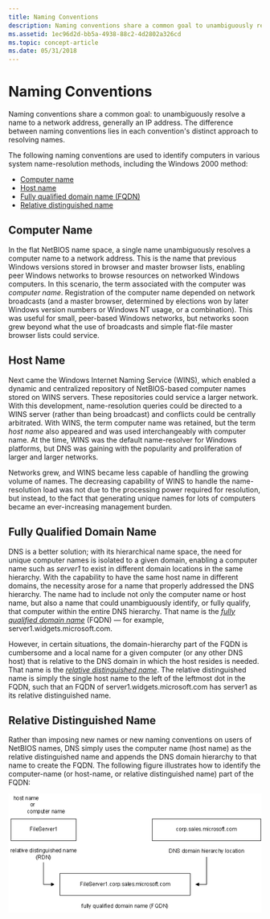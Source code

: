 ```yaml
---
title: Naming Conventions
description: Naming conventions share a common goal to unambiguously resolve a name to a network address, generally an IP address. The difference between naming conventions lies in each convention's distinct approach to resolving names.
ms.assetid: 1ec96d2d-bb5a-4938-88c2-4d2802a326cd
ms.topic: concept-article
ms.date: 05/31/2018
---
```


# Naming Conventions

Naming conventions share a common goal: to unambiguously resolve a name to a network address, generally an IP address. The difference between naming conventions lies in each convention's distinct approach to resolving names.

The following naming conventions are used to identify computers in various system name-resolution methods, including the Windows 2000 method:

-   [Computer name](#computer-name)
-   [Host name](#host-name)
-   [Fully qualified domain name (FQDN)](#fully-qualified-domain-name)
-   [Relative distinguished name](#relative-distinguished-name)

## Computer Name

In the flat NetBIOS name space, a single name unambiguously resolves a computer name to a network address. This is the name that previous Windows versions stored in browser and master browser lists, enabling peer Windows networks to browse resources on networked Windows computers. In this scenario, the term associated with the computer was *computer name*. Registration of the computer name depended on network broadcasts (and a master browser, determined by elections won by later Windows version numbers or Windows NT usage, or a combination). This was useful for small, peer-based Windows networks, but networks soon grew beyond what the use of broadcasts and simple flat-file master browser lists could service.

## Host Name

Next came the Windows Internet Naming Service (WINS), which enabled a dynamic and centralized repository of NetBIOS-based computer names stored on WINS servers. These repositories could service a larger network. With this development, name-resolution queries could be directed to a WINS server (rather than being broadcast) and conflicts could be centrally arbitrated. With WINS, the term computer name was retained, but the term *host name* also appeared and was used interchangeably with computer name. At the time, WINS was the default name-resolver for Windows platforms, but DNS was gaining with the popularity and proliferation of larger and larger networks.

Networks grew, and WINS became less capable of handling the growing volume of names. The decreasing capability of WINS to handle the name-resolution load was not due to the processing power required for resolution, but instead, to the fact that generating unique names for lots of computers became an ever-increasing management burden.

## Fully Qualified Domain Name

DNS is a better solution; with its hierarchical name space, the need for unique computer names is isolated to a given domain, enabling a computer name such as *server1* to exist in different domain locations in the same hierarchy. With the capability to have the same host name in different domains, the necessity arose for a name that properly addressed the DNS hierarchy. The name had to include not only the computer name or host name, but also a name that could unambiguously identify, or fully qualify, that computer within the entire DNS hierarchy. That name is the [*fully qualified domain name*](f-gly.md) (FQDN) — for example, server1.widgets.microsoft.com.

However, in certain situations, the domain-hierarchy part of the FQDN is cumbersome and a local name for a given computer (or any other DNS host) that is relative to the DNS domain in which the host resides is needed. That name is the [*relative distinguished name*](r-gly.md). The relative distinguished name is simply the single host name to the left of the leftmost dot in the FQDN, such that an FQDN of server1.widgets.microsoft.com has server1 as its relative distinguished name.

## Relative Distinguished Name

Rather than imposing new names or new naming conventions on users of NetBIOS names, DNS simply uses the computer name (host name) as the relative distinguished name and appends the DNS domain hierarchy to that name to create the FQDN. The following figure illustrates how to identify the computer-name (or host-name, or relative distinguished name) part of the FQDN:

![rdn and dns domain hierarchy combine to create a fqdn](images/fqdn.png)

 

 




